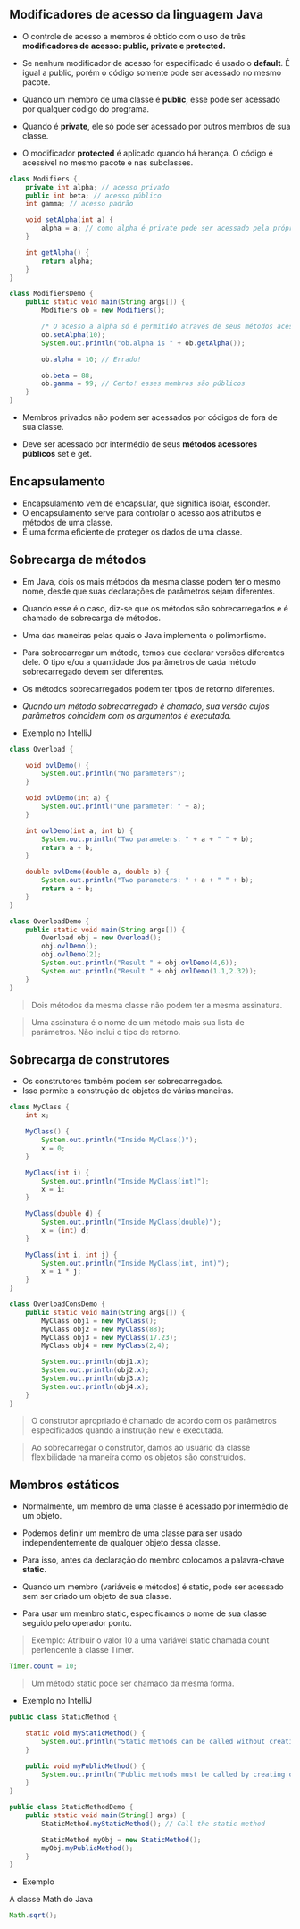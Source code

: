 ## Modificadores de acesso da linguagem Java

* O controle de acesso a membros é obtido com o uso de três **modificadores de acesso: public, private e protected.**

* Se nenhum modificador de acesso for especificado é usado o **default**. É igual a public, porém o código somente pode ser acessado no mesmo pacote.

* Quando um membro de uma classe é **public**, esse pode ser acessado por qualquer código do programa.

* Quando é **private**, ele só pode ser acessado por outros membros de sua classe.

* O modificador **protected** é aplicado quando há herança. O código é acessível no mesmo pacote e nas subclasses.

```java
class Modifiers {
    private int alpha; // acesso privado
    public int beta; // acesso público
    int gamma; // acesso padrão

    void setAlpha(int a) {
        alpha = a; // como alpha é private pode ser acessado pela própria classe
    }

    int getAlpha() {
        return alpha;
    }
}
```

```java
class ModifiersDemo {
    public static void main(String args[]) {
        Modifiers ob = new Modifiers();

        /* O acesso a alpha só é permitido através de seus métodos acessores */
        ob.setAlpha(10);
        System.out.println("ob.alpha is " + ob.getAlpha());

        ob.alpha = 10; // Errado!

        ob.beta = 88;
        ob.gamma = 99; // Certo! esses membros são públicos
    }
}
```

* Membros privados não podem ser acessados por códigos de fora de sua classe.

* Deve ser acessado por intermédio de seus **métodos acessores públicos** set e get.

## Encapsulamento

* Encapsulamento vem de encapsular, que significa isolar, esconder.
* O encapsulamento serve para controlar o acesso aos atributos e métodos de uma classe.
* É uma forma eficiente de proteger os dados de uma classe.

## Sobrecarga de métodos

* Em Java, dois os mais métodos da mesma classe podem ter o mesmo nome, desde que suas declarações de parâmetros sejam diferentes.

* Quando esse é o caso, diz-se que os métodos são sobrecarregados e é chamado de sobrecarga de métodos.

* Uma das maneiras pelas quais o Java implementa o polimorfismo.

* Para sobrecarregar um método, temos que declarar versões diferentes dele. O tipo e/ou a quantidade dos parâmetros de cada método sobrecarregado devem ser diferentes.

* Os métodos sobrecarregados podem ter tipos de retorno diferentes.

* *Quando um método sobrecarregado é chamado, sua versão cujos parâmetros coincidem com os argumentos é executada.*

* Exemplo no IntelliJ

```java
class Overload {

    void ovlDemo() {
        System.out.println("No parameters");
    }

    void ovlDemo(int a) {
        System.out.printl("One parameter: " + a);
    }

    int ovlDemo(int a, int b) {
        System.out.println("Two parameters: " + a + " " + b);
        return a + b;
    }

    double ovlDemo(double a, double b) {
        System.out.println("Two parameters: " + a + " " + b);
        return a + b;
    }
}
```
```java
class OverloadDemo {
    public static void main(String args[]) {
        Overload obj = new Overload();
        obj.ovlDemo();
        obj.ovlDemo(2);
        System.out.println("Result " + obj.ovlDemo(4,6));
        System.out.println("Result " + obj.ovlDemo(1.1,2.32));
    }
}
```

> Dois métodos da mesma classe não podem ter a mesma assinatura.

> Uma assinatura é o nome de um método mais sua lista de parâmetros. Não inclui o tipo de retorno.

## Sobrecarga de construtores

* Os construtores também podem ser sobrecarregados.
* Isso permite a construção de objetos de várias maneiras.

```java
class MyClass {
    int x;

    MyClass() {
        System.out.println("Inside MyClass()");
        x = 0;
    }

    MyClass(int i) {
        System.out.println("Inside MyClass(int)");
        x = i;
    }

    MyClass(double d) {
        System.out.println("Inside MyClass(double)");
        x = (int) d;
    }

    MyClass(int i, int j) {
        System.out.println("Inside MyClass(int, int)");
        x = i * j;
    }
}
```
```java
class OverloadConsDemo {
    public static void main(String args[]) {
        MyClass obj1 = new MyClass();
        MyClass obj2 = new MyClass(88);
        MyClass obj3 = new MyClass(17.23);
        MyClass obj4 = new MyClass(2,4);

        System.out.println(obj1.x);
        System.out.println(obj2.x);
        System.out.println(obj3.x);
        System.out.println(obj4.x);
    }
}
```

> O construtor apropriado é chamado de acordo com os parâmetros especificados quando a instrução new é executada.

> Ao sobrecarregar o construtor, damos ao usuário da classe flexibilidade na maneira como os objetos são construídos.

## Membros estáticos

* Normalmente, um membro de uma classe é acessado por intermédio de um objeto.

* Podemos definir um membro de uma classe para ser usado independentemente de qualquer objeto dessa classe.

* Para isso, antes da declaração do membro colocamos a palavra-chave **static**.

* Quando um membro (variáveis e métodos) é static, pode ser acessado sem ser criado um objeto de sua classe.

* Para usar um membro static, especificamos o nome de sua classe seguido pelo operador ponto.

> Exemplo: Atribuir o valor 10 a uma variável static chamada count pertencente à classe Timer.

```java
Timer.count = 10;
```

> Um método static pode ser chamado da mesma forma.

* Exemplo no IntelliJ

```java
public class StaticMethod {

    static void myStaticMethod() {
        System.out.println("Static methods can be called without creating objects");
    }

    public void myPublicMethod() {
        System.out.println("Public methods must be called by creating objects");
    }
}
```
```java
public class StaticMethodDemo {
    public static void main(String[] args) {
        StaticMethod.myStaticMethod(); // Call the static method

        StaticMethod myObj = new StaticMethod();
        myObj.myPublicMethod();
    }
}
```
* Exemplo

A classe Math do Java

```java
Math.sqrt();
```
